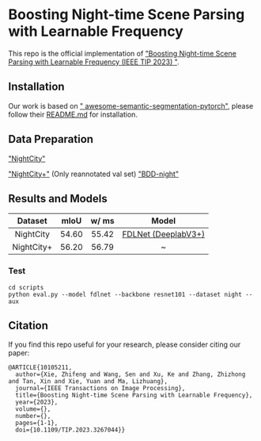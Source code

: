 # Boosting Night-time Scene Parsing with Learnable Frequency

This repo is the official implementation of ["Boosting Night-time Scene Parsing with Learnable Frequency (IEEE TIP 2023)
"](https://ieeexplore.ieee.org/document/10105211).

## Installation

Our work is based on ["
awesome-semantic-segmentation-pytorch"](https://github.com/Tramac/awesome-semantic-segmentation-pytorch), please follow their [README.md](https://github.com/Tramac/awesome-semantic-segmentation-pytorch#readme) for installation.

## Data Preparation

["NightCity"](https://dmcv.sjtu.edu.cn/people/phd/tanxin/NightCity/index.html)

["NightCity+"](https://drive.google.com/file/d/1EDhWx-fcS7pIIBGbu3TpebNrmyE08KzC/view) (Only reannotated val set)
["BDD-night"](https://drive.google.com/file/d/1l4Mh3V7OcCbD6GpxPzovloLlRWSAZ4vZ/view?usp=share_link)

## Results and Models

| Dataset | mIoU | w/ ms | Model |
| :---: | :---: | :---: | :---: |
| NightCity | 54.60  | 55.42 | [FDLNet (DeeplabV3+)](https://drive.google.com/file/d/15gZHRTOHeasemjv7-GW_Ooxk7m96ZIO2/view?usp=sharing) |
| NightCity+ | 56.20 | 56.79 | ~|

### Test
```
cd scripts
python eval.py --model fdlnet --backbone resnet101 --dataset night --aux
```

## Citation
If you find this repo useful for your research, please consider citing our paper:
```
@ARTICLE{10105211,
  author={Xie, Zhifeng and Wang, Sen and Xu, Ke and Zhang, Zhizhong and Tan, Xin and Xie, Yuan and Ma, Lizhuang},
  journal={IEEE Transactions on Image Processing}, 
  title={Boosting Night-time Scene Parsing with Learnable Frequency}, 
  year={2023},
  volume={},
  number={},
  pages={1-1},
  doi={10.1109/TIP.2023.3267044}}
```
